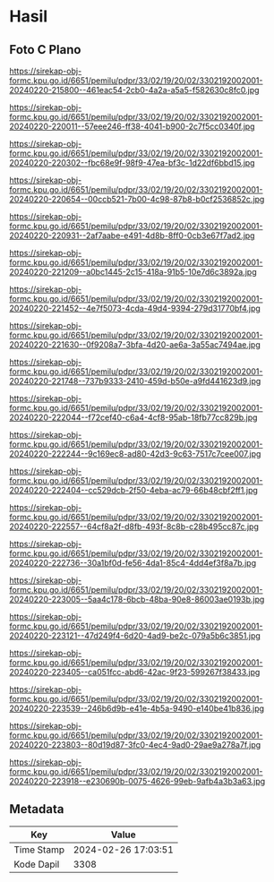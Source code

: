 # Hasil

## Foto C Plano

https://sirekap-obj-formc.kpu.go.id/6651/pemilu/pdpr/33/02/19/20/02/3302192002001-20240220-215800--461eac54-2cb0-4a2a-a5a5-f582630c8fc0.jpg

https://sirekap-obj-formc.kpu.go.id/6651/pemilu/pdpr/33/02/19/20/02/3302192002001-20240220-220011--57eee246-ff38-4041-b900-2c7f5cc0340f.jpg

https://sirekap-obj-formc.kpu.go.id/6651/pemilu/pdpr/33/02/19/20/02/3302192002001-20240220-220302--fbc68e9f-98f9-47ea-bf3c-1d22df6bbd15.jpg

https://sirekap-obj-formc.kpu.go.id/6651/pemilu/pdpr/33/02/19/20/02/3302192002001-20240220-220654--00ccb521-7b00-4c98-87b8-b0cf2536852c.jpg

https://sirekap-obj-formc.kpu.go.id/6651/pemilu/pdpr/33/02/19/20/02/3302192002001-20240220-220931--2af7aabe-e491-4d8b-8ff0-0cb3e67f7ad2.jpg

https://sirekap-obj-formc.kpu.go.id/6651/pemilu/pdpr/33/02/19/20/02/3302192002001-20240220-221209--a0bc1445-2c15-418a-91b5-10e7d6c3892a.jpg

https://sirekap-obj-formc.kpu.go.id/6651/pemilu/pdpr/33/02/19/20/02/3302192002001-20240220-221452--4e7f5073-4cda-49d4-9394-279d31770bf4.jpg

https://sirekap-obj-formc.kpu.go.id/6651/pemilu/pdpr/33/02/19/20/02/3302192002001-20240220-221630--0f9208a7-3bfa-4d20-ae6a-3a55ac7494ae.jpg

https://sirekap-obj-formc.kpu.go.id/6651/pemilu/pdpr/33/02/19/20/02/3302192002001-20240220-221748--737b9333-2410-459d-b50e-a9fd441623d9.jpg

https://sirekap-obj-formc.kpu.go.id/6651/pemilu/pdpr/33/02/19/20/02/3302192002001-20240220-222044--f72cef40-c6a4-4cf8-95ab-18fb77cc829b.jpg

https://sirekap-obj-formc.kpu.go.id/6651/pemilu/pdpr/33/02/19/20/02/3302192002001-20240220-222244--9c169ec8-ad80-42d3-9c63-7517c7cee007.jpg

https://sirekap-obj-formc.kpu.go.id/6651/pemilu/pdpr/33/02/19/20/02/3302192002001-20240220-222404--cc529dcb-2f50-4eba-ac79-66b48cbf2ff1.jpg

https://sirekap-obj-formc.kpu.go.id/6651/pemilu/pdpr/33/02/19/20/02/3302192002001-20240220-222557--64cf8a2f-d8fb-493f-8c8b-c28b495cc87c.jpg

https://sirekap-obj-formc.kpu.go.id/6651/pemilu/pdpr/33/02/19/20/02/3302192002001-20240220-222736--30a1bf0d-fe56-4da1-85c4-4dd4ef3f8a7b.jpg

https://sirekap-obj-formc.kpu.go.id/6651/pemilu/pdpr/33/02/19/20/02/3302192002001-20240220-223005--5aa4c178-6bcb-48ba-90e8-86003ae0193b.jpg

https://sirekap-obj-formc.kpu.go.id/6651/pemilu/pdpr/33/02/19/20/02/3302192002001-20240220-223121--47d249f4-6d20-4ad9-be2c-079a5b6c3851.jpg

https://sirekap-obj-formc.kpu.go.id/6651/pemilu/pdpr/33/02/19/20/02/3302192002001-20240220-223405--ca051fcc-abd6-42ac-9f23-599267f38433.jpg

https://sirekap-obj-formc.kpu.go.id/6651/pemilu/pdpr/33/02/19/20/02/3302192002001-20240220-223539--246b6d9b-e41e-4b5a-9490-e140be41b836.jpg

https://sirekap-obj-formc.kpu.go.id/6651/pemilu/pdpr/33/02/19/20/02/3302192002001-20240220-223803--80d19d87-3fc0-4ec4-9ad0-29ae9a278a7f.jpg

https://sirekap-obj-formc.kpu.go.id/6651/pemilu/pdpr/33/02/19/20/02/3302192002001-20240220-223918--e230690b-0075-4626-99eb-9afb4a3b3a63.jpg


## Metadata

| Key        | Value               |
| ---------- | ------------------- |
| Time Stamp | 2024-02-26 17:03:51 |
| Kode Dapil | 3308                |



